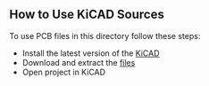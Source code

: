 ## How to Use KiCAD Sources
To use PCB files in this directory follow these steps:
- Install the latest version of the [KiCAD](https://www.kicad.org/download/)
- Download and extract the [files](./eCONTROL24.zip)
- Open project in KiCAD
